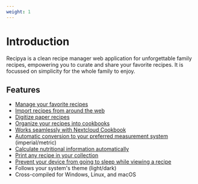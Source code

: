 ```yaml
---
weight: 1
---
```


# Introduction

Recipya is a clean recipe manager web application for unforgettable family recipes, empowering you to curate and 
share your favorite recipes. It is focussed on simplicity for the whole family to enjoy.

## Features

- [Manage your favorite recipes](/docs/category/recipes)
- [Import recipes from around the web](/docs/features/recipes/add#website)
- [Digitize paper recipes](/docs/features/recipes/add#scan)
- [Organize your recipes into cookbooks](/docs/category/cookbooks)
- [Works seamlessly with Nextcloud Cookbook](/docs/features/integrations)
- [Automatic conversion to your preferred measurement system](/docs/features/measurement-systems) (imperial/metric)
- [Calculate nutritional information automatically](/docs/features/nutrition-facts)
- [Print any recipe in your collection](/docs/features/recipes/print)
- [Prevent your device from going to sleep while viewing a recipe](/docs/features/recipes/wakelock)
- Follows your system's theme (light/dark)
- Cross-compiled for Windows, Linux, and macOS
